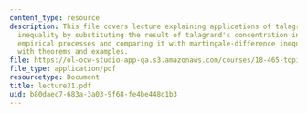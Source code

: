 ```yaml
---
content_type: resource
description: This file covers lecture explaining applications of talagrand's concentration
  inequality by substituting the result of talagrand's concentration inequality for
  empirical processes and comparing it with martingale-difference inequalities along
  with theorems and examples.
file: https://ol-ocw-studio-app-qa.s3.amazonaws.com/courses/18-465-topics-in-statistics-statistical-learning-theory-spring-2007/b80daec7683a3a039f68fe4be448d1b3_lecture31.pdf
file_type: application/pdf
resourcetype: Document
title: lecture31.pdf
uid: b80daec7-683a-3a03-9f68-fe4be448d1b3
---
```

